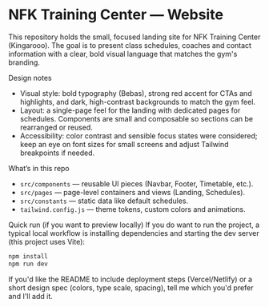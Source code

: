 # NFK Training Center — Website

This repository holds the small, focused landing site for NFK Training Center (Kingarooo). The goal is to present class schedules, coaches and contact information with a clear, bold visual language that matches the gym's branding.

Design notes
- Visual style: bold typography (Bebas), strong red accent for CTAs and highlights, and dark, high-contrast backgrounds to match the gym feel.
- Layout: a single-page feel for the landing with dedicated pages for schedules. Components are small and composable so sections can be rearranged or reused.
- Accessibility: color contrast and sensible focus states were considered; keep an eye on font sizes for small screens and adjust Tailwind breakpoints if needed.

What’s in this repo
- `src/components` — reusable UI pieces (Navbar, Footer, Timetable, etc.).
- `src/pages` — page-level containers and views (Landing, Schedules).
- `src/constants` — static data like default schedules.
- `tailwind.config.js` — theme tokens, custom colors and animations.

Quick run (if you want to preview locally)
If you do want to run the project, a typical local workflow is installing dependencies and starting the dev server (this project uses Vite):

```bash
npm install
npm run dev
```

If you'd like the README to include deployment steps (Vercel/Netlify) or a short design spec (colors, type scale, spacing), tell me which you'd prefer and I'll add it.

